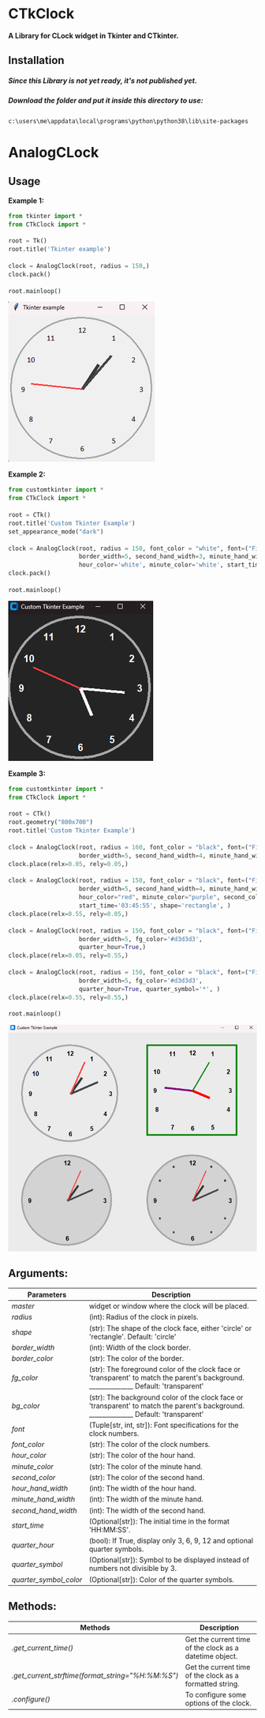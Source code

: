 # CTkClock
**A Library for CLock widget in Tkinter and CTkinter.**

## Installation
##### Since this Library is not yet ready, it's not published yet.
##### Download the folder and put it inside this directory to use:
`c:\users\me\appdata\local\programs\python\python38\lib\site-packages`

# AnalogCLock

## Usage

**Example 1:**
```python
from tkinter import *
from CTkClock import *

root = Tk()
root.title('Tkinter example')

clock = AnalogClock(root, radius = 150,)
clock.pack()

root.mainloop()
```
![Example 1](https://github.com/Arthur-101/CTkClock/blob/main/Images/example%20clock1.png)

**Example 2:**
```python
from customtkinter import *
from CTkClock import *

root = CTk()
root.title('Custom Tkinter Example')
set_appearance_mode("dark")

clock = AnalogClock(root, radius = 150, font_color = "white", font=("Fira Code", 15, "bold"),
                    border_width=5, second_hand_width=3, minute_hand_width=5, hour_hand_width=7, 
                    hour_color='white', minute_color='white', start_time='05:15:49')
clock.pack()

root.mainloop()
```
![Example 2](https://github.com/Arthur-101/CTkClock/blob/main/Images/example%20clock2.png)

**Example 3:**
```python
from customtkinter import *
from CTkClock import *

root = CTk()
root.geometry("800x700")
root.title('Custom Tkinter Example')

clock = AnalogClock(root, radius = 160, font_color = "black", font=("Fira Code", 15, "bold"),
                    border_width=5, second_hand_width=4, minute_hand_width=6, hour_hand_width=8, )
clock.place(relx=0.05, rely=0.05,)

clock = AnalogClock(root, radius = 150, font_color = "black", font=("Fira Code", 15, "bold"), border_color='#008000',
                    border_width=5, second_hand_width=4, minute_hand_width=6, hour_hand_width=8,
                    hour_color="red", minute_color="purple", second_color="green", 
                    start_time='03:45:55', shape='rectangle', )
clock.place(relx=0.55, rely=0.05,)

clock = AnalogClock(root, radius = 150, font_color = "black", font=("Fira Code", 15, "bold"),
                    border_width=5, fg_color='#d3d3d3', 
                    quarter_hour=True,)
clock.place(relx=0.05, rely=0.55,)

clock = AnalogClock(root, radius = 150, font_color = "black", font=("Fira Code", 15, "bold"),
                    border_width=5, fg_color='#d3d3d3', 
                    quarter_hour=True, quarter_symbol='*', )
clock.place(relx=0.55, rely=0.55,)

root.mainloop()
```
![Example 3](https://github.com/Arthur-101/CTkClock/blob/main/Images/example%20clock3.png)

## Arguments:

  | Parameters  | Description  |
  | --------  | -----------  |
  | _master_  | widget or window where the clock will be placed.  |
  | _radius_  | (int): Radius of the clock in pixels.  |
  | _shape_  | (str): The shape of the clock face, either 'circle' or 'rectangle'. Default: 'circle'  |
  | _border_width_  | (int): Width of the clock border.  |
  | _border_color_  | (str): The color of the border.  |
  | _fg_color_  | (str): The foreground color of the clock face or 'transparent' to match the parent's background. ______________ Default: 'transparent'  |
  | _bg_color_  | (str): The background color of the clock face or 'transparent' to match the parent's background. ______________ Default: 'transparent'  |
  | _font_  | (Tuple[str, int, str]): Font specifications for the clock numbers.  |
  | _font_color_  | (str): The color of the clock numbers.  |
  | _hour_color_  | (str): The color of the hour hand.  |
  | _minute_color_  | (str): The color of the minute hand.  |
  | _second_color_  | (str): The color of the second hand.  |
  |  _hour_hand_width_  | (int): The width of the hour hand.  |
  | _minute_hand_width_  | (int): The width of the minute hand.  |
  | _second_hand_width_  | (int): The width of the second hand.  |
  | _start_time_  | (Optional[str]): The initial time in the format 'HH:MM:SS'.  |
  | _quarter_hour_  | (bool): If True, display only 3, 6, 9, 12 and optional quarter symbols.  |
  | _quarter_symbol_  | (Optional[str]): Symbol to be displayed instead of numbers not divisible by 3.  |
  | _quarter_symbol_color_  | (Optional[str]): Color of the quarter symbols.  |

## Methods:
  | Methods  | Description  |
  | -------  | -----------  |
  | _.get_current_time()_  |  Get the current time of the clock as a datetime object.  |
  | _.get_current_strftime(format_string="%H:%M:%S")_  | Get the current time of the clock as a formatted string.  |
  | _.configure()_  | To configure some options of the clock.  |

